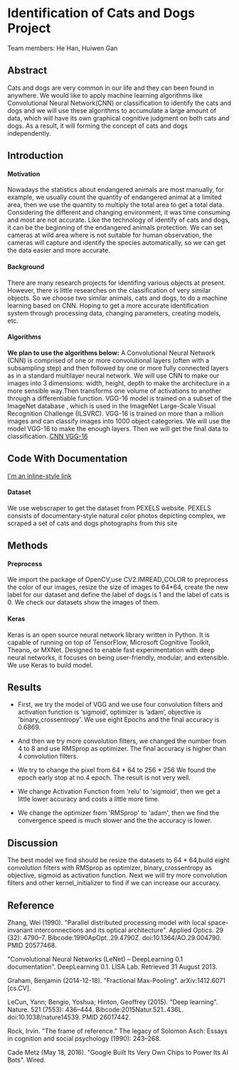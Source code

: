 # Identification of Cats and Dogs Project
Team members: He Han, Huiwen Gan
## Abstract
Cats and dogs are very common in our life and they can been found in anywhere. We would like to apply machine learning algorithms like Convolutional Neural Network(CNN) or classification to identify the cats and dogs and we will use these algorithms to accumulate a large amount of data, which will have its own graphical cognitive judgment on both cats and dogs. As a result, it will forming the concept of cats and dogs independently.
## Introduction
#### Motivation
Nowadays the statistics about endangered animals are most manually, for example, we usually count the quantity of endangered animal at a limited area, then we use the quantity to multiply  the total area to get a total data. Considering the different and changing environment, it was time consuming and most are not accurate. Like the technology of identify of cats and dogs, it can be the beginning of the endangered animals protection. We can set cameras at wild area where is not suitable for human observation, the cameras will capture and identify the species automatically, so we can get the data easier and more accurate.
#### Background
There are many research projects for identifing various objects at present. However, there is little researches on the classification of very similar objects. So we choose two similar animals, cats and dogs, to do a machine learning based on CNN. Hoping to get a more accurate identification system through processing data, changing parameters, creating models, etc.
#### Algorithms
__We plan to use the algorithms below:__
A Convolutional Neural Network (CNN) is comprised of one or more convolutional layers (often with a subsampling step) and then followed by one or more fully connected layers as in a standard multilayer neural network. We will use CNN to make our images  into 3 dimensions: width, height, depth to make  the architecture in a more sensible way.Then transforms one volume of activations to another through a differentiable function.  VGG-16 model is trained on a subset of the ImageNet database , which is used in the ImageNet Large-Scale Visual Recognition Challenge (ILSVRC). VGG-16 is trained on more than a million images and can classify images into 1000 object categories. We will use the model VGG-16 to make the enough layers. Then we will get the final data to classification.
[CNN ](https://en.wikipedia.org/wiki/Convolutional_neural_network)
[VGG-16](https://gist.github.com/baraldilorenzo/07d7802847aaad0a35d3)
## Code With Documentation
[I'm an inline-style link](https://www.google.com)
#### Dataset
We use webscraper to get the dataset from PEXELS website. PEXELS consists of documentary-style natural color photos depicting complex, we scraped a set of cats and dogs photographs from this site
## Methods
#### Preprocess
We import the package of OpenCV,use CV2.IMREAD_COLOR  to preprocess the color of our images, resize the size of images to 64*64, create the new label for our dataset and define the label of dogs is 1 and the label of cats is 0.
We check our datasets show the images of them.
#### Keras
Keras is an open source neural network library written in Python. It is capable of running on top of TensorFlow, Microsoft Cognitive Toolkit, Theano, or MXNet. Designed to enable fast experimentation with deep neural networks, it focuses on being user-friendly, modular, and extensible. We use Keras to build model.
## Results
* First, we try the model of VGG and we use four convolution filters and activation function is ‘sigmoid’, optimizer is ‘adam’, objective is 'binary_crossentropy'.
We use eight Epochs and the final accuracy is 0.6869.

* And then we try more convolution filters, we changed the number from 4 to 8 and use RMSprop as optimizer.
The final accuracy is higher than 4 convolution filters.

* We try to change the pixel from 64 * 64 to 256 * 256
We found the epoch early stop at no.4 epoch.
The result is not very well.
 
* We change Activation Function from 'relu' to 'sigmoid', then we get a little lower accuracy and costs a little more time.

* We change the optimizer from 'RMSprop' to 'adam', then we find the convergence speed is much slower and the the accuracy is lower.
## Discussion
The best model we find should be resize the datasets to 64 * 64,build eight convolution filters with RMSprop as optimizer, binary_crossentropy as objective, sigmoid as activation function.
Next we will try more convolution filters and other kernel_initializer to find if we can increase our accuracy.
## Reference
Zhang, Wei (1990). "Parallel distributed processing model with local space-invariant interconnections and its optical architecture". Applied Optics. 29 (32): 4790–7. Bibcode:1990ApOpt..29.4790Z. doi:10.1364/AO.29.004790. PMID 20577468.

"Convolutional Neural Networks (LeNet) – DeepLearning 0.1 documentation". DeepLearning 0.1. LISA Lab. Retrieved 31 August 2013.

Graham, Benjamin (2014-12-18). "Fractional Max-Pooling". arXiv:1412.6071  [cs.CV].

LeCun, Yann; Bengio, Yoshua; Hinton, Geoffrey (2015). "Deep learning". Nature. 521 (7553): 436–444. Bibcode:2015Natur.521..436L. doi:10.1038/nature14539. PMID 26017442.

Rock, Irvin. "The frame of reference." The legacy of Solomon Asch: Essays in cognition and social psychology (1990): 243–268.

Cade Metz (May 18, 2016). "Google Built Its Very Own Chips to Power Its AI Bots". Wired.

 
